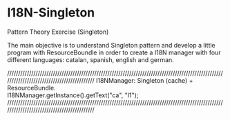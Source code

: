 # I18N-Singleton
Pattern Theory Exercise (Singleton)

The main objective is to understand Singleton pattern and develop a little 
program with ResourceBoundle in order to create a I18N manager with four different languages:
catalan, spanish, english and german.


///////////////////////////////////////////////////////////////////////////////////////////////////////////////////////////////////////////
I18NManager: Singleton (cache) + ResourceBundle.   
      I18NManager.getInstance().getText("ca", "l1");
///////////////////////////////////////////////////////////////////////////////////////////////////////////////////////////////////////////
